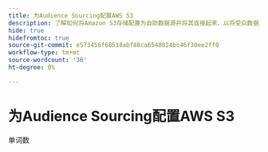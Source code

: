 ```yaml
---
title: 为Audience Sourcing配置AWS S3
description: 了解如何将Amazon S3存储配置为自助数据源并将其连接起来，以将受众数据摄取到Real-Time CDP Collaboration。
hide: true
hidefromtoc: true
source-git-commit: e573456f68518abf88ca6548824bc46f30ee2ff0
workflow-type: tm+mt
source-wordcount: '36'
ht-degree: 0%

---
```


# 为Audience Sourcing配置AWS S3

单词数
